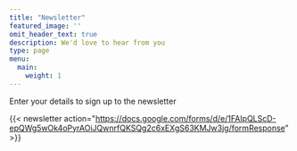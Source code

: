 ```yaml
---
title: "Newsletter"
featured_image: ''
omit_header_text: true
description: We'd love to hear from you
type: page
menu:
  main:
    weight: 1
---
```



Enter your details to sign up to the newsletter

{{< newsletter action="https://docs.google.com/forms/d/e/1FAIpQLScD-epQWg5wOk4oPyrAOiJQwnrfQKSQg2c6xEXgS63KMJw3jg/formResponse" >}}
